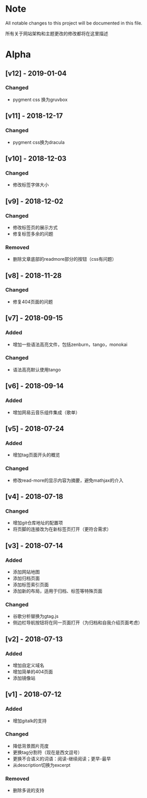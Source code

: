 # Note

All notable changes to this project will be documented in this file.

所有关于网站架构和主题更改的修改都将在这里描述

# Alpha

## [v12] - 2019-01-04

### Changed
- pygment css 换为gruvbox

## [v11] - 2018-12-17

### Changed
- pygment css换为dracula

## [v10] - 2018-12-03

### Changed
- 修改标签字体大小

## [v9] - 2018-12-02

### Changed
- 修改标签页的展示方式
- 修复标签多余的问题

### Removed
- 删除文章底部的readmore部分的按钮（css有问题）

## [v8] - 2018-11-28

### Changed
- 修复404页面的问题 

## [v7] - 2018-09-15

### Added
- 增加一些语法高亮文件，包括zenburn，tango，monokai

### Changed
- 语法高亮默认使用tango

## [v6] - 2018-09-14

### Added
- 增加网易云音乐组件集成（歌单）

## [v5] - 2018-07-24

### Added
- 增加tag页面开头的概览

### Changed
- 修改read-more的显示内容为摘要，避免mathjax的介入

## [v4] - 2018-07-18

### Changed
- 增加git仓库地址的配置项
- 将页脚的连接改为在新标签页打开（更符合需求）

## [v3] - 2018-07-14

### Added
- 添加网站地图
- 添加归档页面
- 添加标签索引页面
- 添加新的布局，适用于归档、标签等特殊页面

### Changed
- 谷歌分析替换为gtag.js
- 侧边栏导航按钮将在同一页面打开（为归档和自我介绍页面考虑）

## [v2] - 2018-07-13

### Added
- 增加自定义域名
- 增加简单的404页面
- 添加镜像站

## [v1] - 2018-07-12

### Added
- 增加gitalk的支持

### Changed
- 降低背景图片亮度
- 更换tag分割符（现在是西文逗号）
- 更换不合语义的词语：阅读-继续阅读；更早-最早
- 从description切换为excerpt

### Removed
- 删除多说的支持
